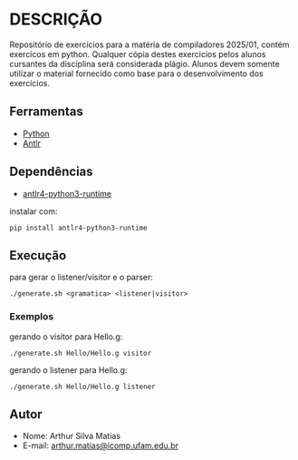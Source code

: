 # DESCRIÇÃO

Repositório de exercícios para a matéria de compiladores 2025/01, contém exercícos em python.
Qualquer cópia destes exercicios pelos alunos cursantes da disciplina será considerada plágio.
Alunos devem somente utilizar o material fornecido como base para o desenvolvimento dos exercícios.

## Ferramentas

- [Python](https://www.python.org/)
- [Antlr](https://www.antlr.org/)

## Dependências

- [antlr4-python3-runtime](https://pypi.org/project/antlr4-python3-runtime/)

instalar com:
```
pip install antlr4-python3-runtime
```
## Execução

para gerar o listener/visitor e o parser:

```
./generate.sh <gramatica> <listener|visitor>
```

### Exemplos

gerando o visitor para Hello.g:

```
./generate.sh Hello/Hello.g visitor
```

gerando o listener para Hello.g:

```
./generate.sh Hello/Hello.g listener
```


## Autor

- Nome: Arthur Silva Matias
- E-mail: arthur.matias@icomp.ufam.edu.br

